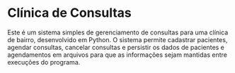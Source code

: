 # Clínica de Consultas
Este é um sistema simples de gerenciamento de consultas para uma clínica de bairro, desenvolvido em Python. O sistema permite cadastrar pacientes, agendar consultas, cancelar consultas e persistir os dados de pacientes e agendamentos em arquivos para que as informações sejam mantidas entre execuções do programa.
